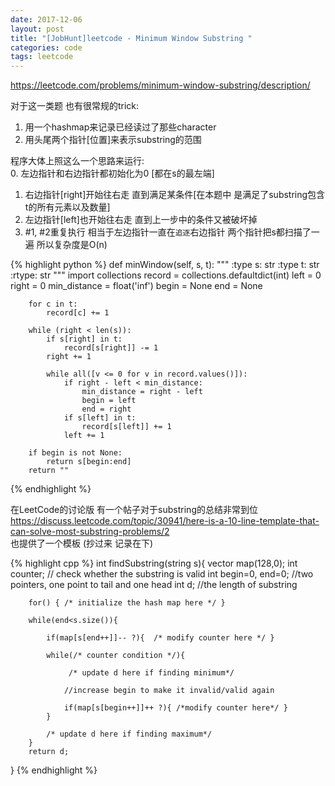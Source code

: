 ```yaml
---
date: 2017-12-06
layout: post
title: "[JobHunt]leetcode - Minimum Window Substring "
categories: code
tags: leetcode
---
```


https://leetcode.com/problems/minimum-window-substring/description/   

对于这一类题 也有很常规的trick:   
1. 用一个hashmap来记录已经读过了那些character   
2. 用头尾两个指针[位置]来表示substring的范围   

<!--more-->

程序大体上照这么一个思路来运行:   
0. 左边指针和右边指针都初始化为0 [都在s的最左端]   
1. 右边指针[right]开始往右走 直到满足某条件[在本题中 是满足了substring包含t的所有元素以及数量]   
2. 左边指针[left]也开始往右走 直到上一步中的条件又被破坏掉   
3. #1, #2重复执行 相当于左边指针一直在`追逐`右边指针 两个指针把s都扫描了一遍 所以复杂度是O(n)   

{% highlight python %}
    def minWindow(self, s, t):
        """
        :type s: str
        :type t: str
        :rtype: str
        """
        import collections
        record = collections.defaultdict(int)
        left = 0
        right = 0
        min_distance = float('inf')
        begin = None
        end = None
        
        for c in t:
            record[c] += 1
        
        while (right < len(s)):
            if s[right] in t:
                record[s[right]] -= 1
            right += 1
            
            while all([v <= 0 for v in record.values()]):
                if right - left < min_distance:
                    min_distance = right - left
                    begin = left
                    end = right
                if s[left] in t:
                    record[s[left]] += 1
                left += 1
        
        if begin is not None:
            return s[begin:end]
        return ""
{% endhighlight %}

在LeetCode的讨论版 有一个帖子对于substring的总结非常到位   
https://discuss.leetcode.com/topic/30941/here-is-a-10-line-template-that-can-solve-most-substring-problems/2   
也提供了一个模板 (抄过来 记录在下)

{% highlight cpp %}
int findSubstring(string s){
        vector<int> map(128,0);
        int counter; // check whether the substring is valid
        int begin=0, end=0; //two pointers, one point to tail and one  head
        int d; //the length of substring

        for() { /* initialize the hash map here */ }

        while(end<s.size()){

            if(map[s[end++]]-- ?){  /* modify counter here */ }

            while(/* counter condition */){ 
                 
                 /* update d here if finding minimum*/

                //increase begin to make it invalid/valid again
                
                if(map[s[begin++]]++ ?){ /*modify counter here*/ }
            }  

            /* update d here if finding maximum*/
        }
        return d;
  }
{% endhighlight %}
